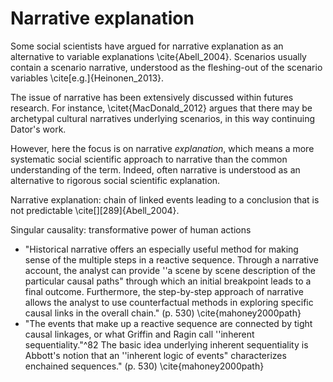 # Narrative explanation

Some social scientists have argued for narrative explanation as an alternative to variable explanations \cite{Abell_2004}. Scenarios usually contain a scenario narrative, understood as the fleshing-out of the scenario variables \cite[e.g.]{Heinonen_2013}.

The issue of narrative has been extensively discussed within futures research. For instance, \citet{MacDonald_2012} argues that there may be archetypal cultural narratives underlying scenarios, in this way continuing Dator's work.

However, here the focus is on narrative *explanation*, which means a more systematic social scientific approach to narrative than the common understanding of the term. Indeed, often narrative is understood as an alternative to rigorous social scientific explanation.

Narrative explanation: chain of linked events leading to a conclusion that is not predictable \cite[][289]{Abell_2004}.

Singular causality: transformative power of human actions

- "Historical narrative offers an especially useful method for making sense of the multiple steps in a reactive sequence. Through a narrative account, the analyst can provide ''a scene by scene description of the particular causal paths" through which an initial breakpoint leads to a final outcome. Furthermore, the step-by-step approach of narrative allows the analyst to use counterfactual methods in exploring specific causal links in the overall chain." (p. 530) \cite{mahoney2000path}
- "The events that make up a reactive sequence are connected by tight causal linkages, or what Griffin and Ragin call ''inherent sequentiality."^82 The basic idea underlying inherent sequentiality is Abbott's notion that an ''inherent logic of events" characterizes enchained sequences." (p. 530) \cite{mahoney2000path}

